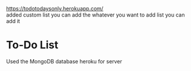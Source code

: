 https://todotodaysonly.herokuapp.com/
</br>
added custom list you can add the whatever you want to add list you can add it
<h1>To-Do List</h1>
<use Javascript, Node.js, ejs, mongoose>
Used the MongoDB database
heroku for server
